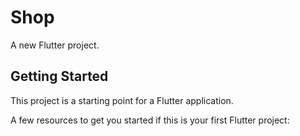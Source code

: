 # Shop

A new Flutter project.

## Getting Started

This project is a starting point for a Flutter application.

A few resources to get you started if this is your first Flutter project:

